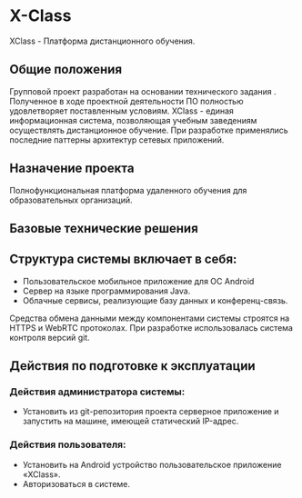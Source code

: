 # X-Class
XClass - Платформа дистанционного обучения.
## Общие положения
Групповой проект разработан на основании технического задания .  Полученное в ходе проектной деятельности ПО полностью удовлетворяет поставленным условиям. XClass - единая информационная система, позволяющая учебным заведениям осуществлять дистанционное обучение. При разработке применялись последние паттерны архитектур сетевых приложений.
## Назначение проекта
Полнофункциональная платформа удаленного обучения для образовательных организаций.
## Базовые технические решения
## Структура системы включает в себя:
- Пользовательское мобильное приложение для ОС Android
- Сервер на языке программирования Java.
- Облачные сервисы, реализующие базу данных и конференц-связь.

Средства обмена данными между компонентами системы строятся на HTTPS и WebRTC протоколах. При разработке использовалась система контроля версий git.
## Действия по подготовке к эксплуатации
### Действия администратора системы:
- Установить из git-репозитория проекта серверное приложение и запустить на машине, имеющей статический IP-адрес. 
### Действия пользователя:
- Установить на  Android устройство пользовательское приложение «XClass».
- Авторизоваться в системе.
